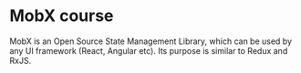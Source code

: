 # MobX course

MobX is an Open Source State Management Library, which can be used by any UI framework (React, Angular etc). Its purpose is similar to Redux and RxJS.


